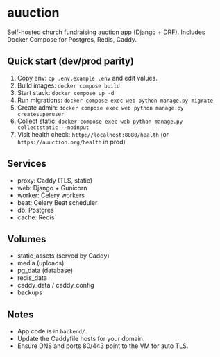 # auuction

Self-hosted church fundraising auction app (Django + DRF). Includes Docker Compose for Postgres, Redis, Caddy.

## Quick start (dev/prod parity)
1. Copy env: `cp .env.example .env` and edit values.
2. Build images: `docker compose build`
3. Start stack: `docker compose up -d`
4. Run migrations: `docker compose exec web python manage.py migrate`
5. Create admin: `docker compose exec web python manage.py createsuperuser`
6. Collect static: `docker compose exec web python manage.py collectstatic --noinput`
7. Visit health check: `http://localhost:8080/health` (or `https://auuction.org/health` in prod)

## Services
- proxy: Caddy (TLS, static)
- web: Django + Gunicorn
- worker: Celery workers
- beat: Celery Beat scheduler
- db: Postgres
- cache: Redis

## Volumes
- static_assets (served by Caddy)
- media (uploads)
- pg_data (database)
- redis_data
- caddy_data / caddy_config
- backups

## Notes
- App code is in `backend/`.
- Update the Caddyfile hosts for your domain.
- Ensure DNS and ports 80/443 point to the VM for auto TLS.
